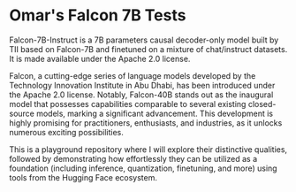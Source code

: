 # Omar's Falcon 7B Tests
Falcon-7B-Instruct is a 7B parameters causal decoder-only model built by TII based on Falcon-7B and finetuned on a mixture of chat/instruct datasets. It is made available under the Apache 2.0 license.

Falcon, a cutting-edge series of language models developed by the Technology Innovation Institute in Abu Dhabi, has been introduced under the Apache 2.0 license. Notably, Falcon-40B stands out as the inaugural model that possesses capabilities comparable to several existing closed-source models, marking a significant advancement. This development is highly promising for practitioners, enthusiasts, and industries, as it unlocks numerous exciting possibilities.

This is a playground repository where I will explore their distinctive qualities, followed by demonstrating how effortlessly they can be utilized as a foundation (including inference, quantization, finetuning, and more) using tools from the Hugging Face ecosystem.
